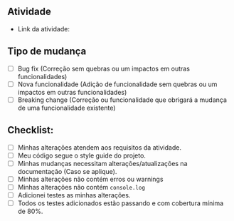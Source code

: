 ## Atividade

- Link da atividade: 

## Tipo de mudança
<!--- Que tipo de mudança o seu código está introduzindo ? Coloque um `x` na opção que se aplica: -->
- [ ] Bug fix (Correção sem quebras ou um impactos em outras funcionalidades)
- [ ] Nova funcionalidade (Adição de funcionalidade sem quebras ou um impactos em outras funcionalidades)
- [ ] Breaking change (Correção ou funcionalidade que obrigará a mudança de uma funcionalidade existente)

## Checklist:
<!--- Analise todos os pontos a seguir e coloque um `x` em todas as caixas que se aplicam. -->

- [ ] Minhas alterações atendem aos requisitos da atividade.
- [ ] Meu código segue o style guide do projeto.
- [ ] Minhas mudanças necessitam alterações/atualizações na documentação (Caso se aplique).
- [ ] Minhas alterações não contém erros ou warnings
- [ ] Minhas alterações não contém `console.log`
- [ ] Adicionei testes as minhas alterações.
- [ ] Todos os testes adicionados estão passando e com cobertura mínima de 80%.
